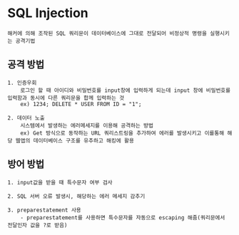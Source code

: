 # SQL Injection
    해커에 의해 조작된 SQL 쿼리문이 데이터베이스에 그대로 전달되어 비정상적 명령을 실행시키는 공격기법


## 공격 방법
    1. 인증우회
        로그인 할 때 아이디와 비밀번호를 input창에 입력하게 되는데 input 창에 비밀번호를 입력함과 동시에 다른 쿼리문을 합께 입력하는 것
        ex) 1234; DELETE * USER FROM ID = "1";

    2. 데이터 노출
        시스템에서 발생하는 에러메세지를 이용해 공격하는 방법
        ex) Get 방식으로 동작하는 URL 쿼리스트링을 추가하여 에러를 발생시키고 이를통해 해당 웹앱의 데이터베이스 구조를 유추하고 해킹에 활용

## 방어 방법

    1. input값을 받을 때 특수문자 여부 검사

    2. SQL 서버 오류 발생시, 해당하는 에러 메세지 감추기 

    3. preparestatement 사용
        - preparestatement를 사용하면 특수문자를 자동으로 escaping 해줌(쿼리문에서 전달인자 값을 ?로 받음)